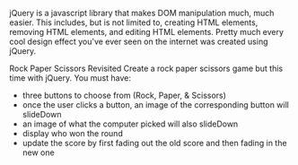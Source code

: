 jQuery is a javascript library that makes DOM manipulation much, much easier. This includes, but is not limited to, creating HTML elements, removing HTML elements, and editing HTML elements. Pretty much every cool design effect you've ever seen on the internet was created using jQuery.

Rock Paper Scissors Revisited
Create a rock paper scissors game but this time with jQuery.
You must have:
* three buttons to choose from (Rock, Paper, & Scissors)
* once the user clicks a button, an image of the corresponding button will slideDown
* an image of what the computer picked will also slideDown
* display who won the round
* update the score by first fading out the old score and then fading in the new one